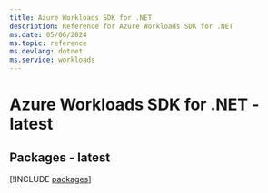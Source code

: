 ```yaml
---
title: Azure Workloads SDK for .NET
description: Reference for Azure Workloads SDK for .NET
ms.date: 05/06/2024
ms.topic: reference
ms.devlang: dotnet
ms.service: workloads
---
```

# Azure Workloads SDK for .NET - latest
## Packages - latest
[!INCLUDE [packages](workloads-index.md)]